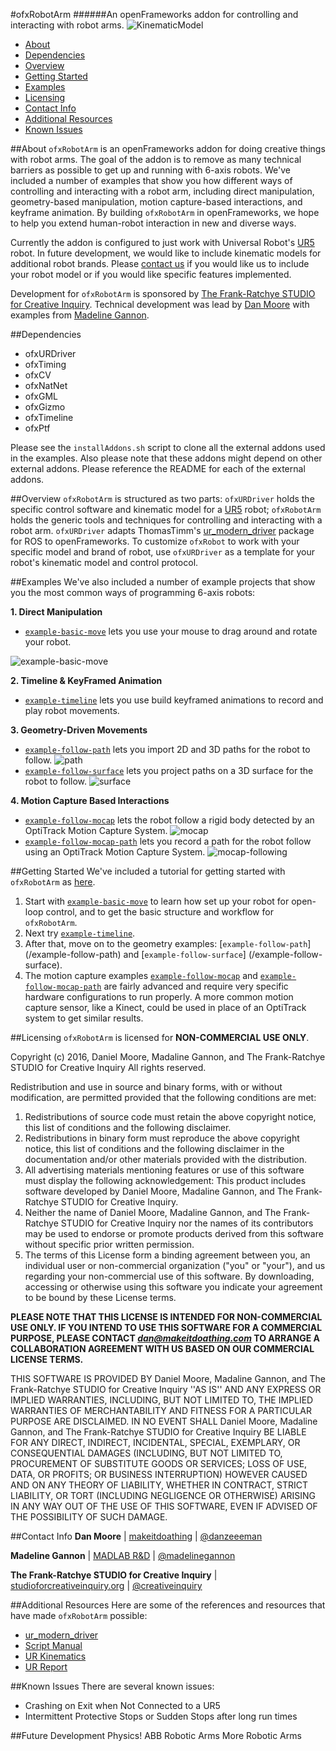 #ofxRobotArm
######An openFrameworks addon for controlling and interacting with robot arms.
![KinematicModel](data/ezgif.com-video-to-gif%20(1).gif)

  - [About](#about)
  - [Dependencies](#dependencies)
  - [Overview](#overview)
  - [Getting Started](#getting-started)
  - [Examples](#examples)
  - [Licensing](#licensing)
  - [Contact Info](#contact-info)
  - [Additional Resources](#additional-resources)
  - [Known Issues](#known-issues)


##About
`ofxRobotArm` is an openFrameworks addon for doing creative things with robot arms. The goal of the addon is to remove as many technical barriers as possible to get up and running with 6-axis robots. We've included a number of examples that show you how different ways of controlling and interacting with a robot arm, including direct manipulation, geometry-based manipulation, motion capture-based interactions, and keyframe animation. By building `ofxRobotArm` in openFrameworks, we hope to help you extend human-robot interaction in new and diverse ways.

Currently the addon is configured to just work with Universal Robot's [UR5](http://www.universal-robots.com/products/ur5-robot/) robot. In future development, we would like to include kinematic models for additional robot brands. Please [contact us]() if you would like us to include your robot model or if you would like specific features implemented.

Development for `ofxRobotArm` is sponsored by [The Frank-Ratchye STUDIO for Creative Inquiry](http://studioforcreativeinquiry.org/). 
Technical development was lead by [Dan Moore](http://makeitdoathing.com) with examples from [Madeline Gannon](http://madlab.cc).


##Dependencies
- ofxURDriver
- ofxTiming
- ofxCV
- ofxNatNet
- ofxGML
- ofxGizmo
- ofxTimeline
- ofxPtf

Please see the `installAddons.sh` script to clone all the external addons used in the examples.  Also please note that these addons might depend on other external addons.  Please reference the README for each of the external addons. 

##Overview
`ofxRobotArm` is structured as two parts: `ofxURDriver` holds the specific control software and kinematic model for a [UR5](http://www.universal-robots.com/products/ur5-robot/) robot; `ofxRobotArm` holds the generic tools and techniques for controlling and interacting with a robot arm. `ofxURDriver` adapts ThomasTimm's [ur_modern_driver](https://github.com/ThomasTimm/ur_modern_driver) package for ROS to openFrameworks. To customize `ofxRobot` to work with your specific model and brand of robot, use `ofxURDriver` as a template for your robot's kinematic model and control protocol.


##Examples
We've also included a number of example projects that show you the most common ways of programming 6-axis robots:

**1. Direct Manipulation**
 - [`example-basic-move`](/example-basic-move) lets you use your mouse to drag around and rotate your robot.
 
![example-basic-move](example-basic-move/screengrab-basic.gif)

**2. Timeline & KeyFramed Animation**
 - [`example-timeline`](/example-timeline) lets you use build keyframed animations to record and play robot movements.


**3. Geometry-Driven Movements**
 - [`example-follow-path`](/example-follow-path) lets you import 2D and 3D paths for the robot to follow.
![path](example-follow-path/screengrab-path.gif)
 - [`example-follow-surface`](/example-follow-surface) lets you project paths on a 3D surface for the robot to follow.
![surface](example-follow-surface/screengrab-surface.png)



**4. Motion Capture Based Interactions**
 - [`example-follow-mocap`](/example-follow-mocap) lets the robot follow a rigid body detected by an OptiTrack Motion Capture System.
![mocap](example-follow-mocap/screengrab-mocap.gif)
 - [`example-follow-mocap-path`](/example-follow-surface) lets you record a path for the robot follow using an OptiTrack Motion Capture System.
![mocap-following](example-follow-mocap-path/googly-eye.gif)


##Getting Started
We've included a tutorial for getting started with `ofxRobotArm` as [here](/example-basic-move/README.md). 

1. Start with [`example-basic-move`](/example-basic-move) to learn how set up your robot for open-loop control, and to get the basic structure and workflow for `ofxRobotArm`.
2. Next try [`example-timeline`](/example-timeline).
3. After that, move on to the geometry examples: [`example-follow-path`] (/example-follow-path) and [`example-follow-surface`] (/example-follow-surface).
4. The motion capture examples [`example-follow-mocap`](/example-follow-mocap) and [`example-follow-mocap-path`](/example-follow-mocap-path) are fairly advanced and require very specific hardware configurations to run properly. A more common motion capture sensor, like a Kinect, could be used in place of an OptiTrack system to get similar results.


##Licensing
`ofxRobotArm` is licensed for **NON-COMMERCIAL USE ONLY**. 

Copyright (c) 2016, Daniel Moore, Madaline Gannon, and The Frank-Ratchye STUDIO for Creative Inquiry
All rights reserved.

Redistribution and use in source and binary forms, with or without
modification, are permitted provided that the following conditions are met:
1. Redistributions of source code must retain the above copyright
   notice, this list of conditions and the following disclaimer.
2. Redistributions in binary form must reproduce the above copyright
   notice, this list of conditions and the following disclaimer in the
   documentation and/or other materials provided with the distribution.
3. All advertising materials mentioning features or use of this software
   must display the following acknowledgement:
   This product includes software developed by Daniel Moore, Madaline Gannon, and The Frank-Ratchye STUDIO for Creative Inquiry.
4. Neither the name of Daniel Moore, Madaline Gannon, and The Frank-Ratchye STUDIO for Creative Inquiry 
   nor the names of its contributors may be used to endorse or promote products
   derived from this software without specific prior written permission.
5. The terms of this License form a binding agreement between you, an individual user or non-commercial organization ("you" or "your"), and us  
   regarding your non-commercial use of this software. By downloading, accessing or otherwise using this software you indicate your agreement to be bound by these License terms.

**PLEASE NOTE THAT THIS LICENSE IS INTENDED FOR NON-COMMERCIAL USE ONLY. IF YOU INTEND TO USE THIS SOFTWARE FOR A COMMERCIAL PURPOSE, PLEASE CONTACT *dan@makeitdoathing.com* TO ARRANGE A COLLABORATION AGREEMENT WITH US BASED ON OUR COMMERCIAL LICENSE TERMS.**

THIS SOFTWARE IS PROVIDED BY Daniel Moore, Madaline Gannon, 
and The Frank-Ratchye STUDIO for Creative Inquiry ''AS IS'' AND ANY
EXPRESS OR IMPLIED WARRANTIES, INCLUDING, BUT NOT LIMITED TO, THE IMPLIED
WARRANTIES OF MERCHANTABILITY AND FITNESS FOR A PARTICULAR PURPOSE ARE
DISCLAIMED. IN NO EVENT SHALL Daniel Moore, Madaline Gannon, 
and The Frank-Ratchye STUDIO for Creative Inquiry BE LIABLE FOR ANY
DIRECT, INDIRECT, INCIDENTAL, SPECIAL, EXEMPLARY, OR CONSEQUENTIAL DAMAGES
(INCLUDING, BUT NOT LIMITED TO, PROCUREMENT OF SUBSTITUTE GOODS OR SERVICES;
LOSS OF USE, DATA, OR PROFITS; OR BUSINESS INTERRUPTION) HOWEVER CAUSED AND
ON ANY THEORY OF LIABILITY, WHETHER IN CONTRACT, STRICT LIABILITY, OR TORT
(INCLUDING NEGLIGENCE OR OTHERWISE) ARISING IN ANY WAY OUT OF THE USE OF THIS
SOFTWARE, EVEN IF ADVISED OF THE POSSIBILITY OF SUCH DAMAGE.

##Contact Info
**Dan Moore** | [makeitdoathing](http://www.makeitdoathing.com ) | [@danzeeeman](https://github.com/danzeeeman)

**Madeline Gannon** | [MADLAB R&D](http://www.madlab.cc) | [@madelinegannon](https://github.com/madelinegannon)

**The Frank-Ratchye STUDIO for Creative Inquiry** | [studioforcreativeinquiry.org](http://studioforcreativeinquiry.org) | [@creativeinquiry](https://github.com/CreativeInquiry)


##Additional Resources
Here are some of the references and resources that have made `ofxRobotArm` possible:

- [ur_modern_driver](https://github.com/ThomasTimm/ur_modern_driver)
- [Script Manual](https://s3-eu-west-1.amazonaws.com/ur-support-site/18679/scriptmanual_en.pdf)
- [UR Kinematics](https://smartech.gatech.edu/bitstream/handle/1853/50782/ur_kin_tech_report_1.pdf)
- [UR Report](http://orbit.dtu.dk/files/117833332/Universal_Robot_report.pdf)


##Known Issues
 There are several known issues:
 - Crashing on Exit when Not Connected to a UR5
 - Intermittent Protective Stops or Sudden Stops after long run times
 

##Future Development
Physics!
ABB Robotic Arms
More Robotic Arms


